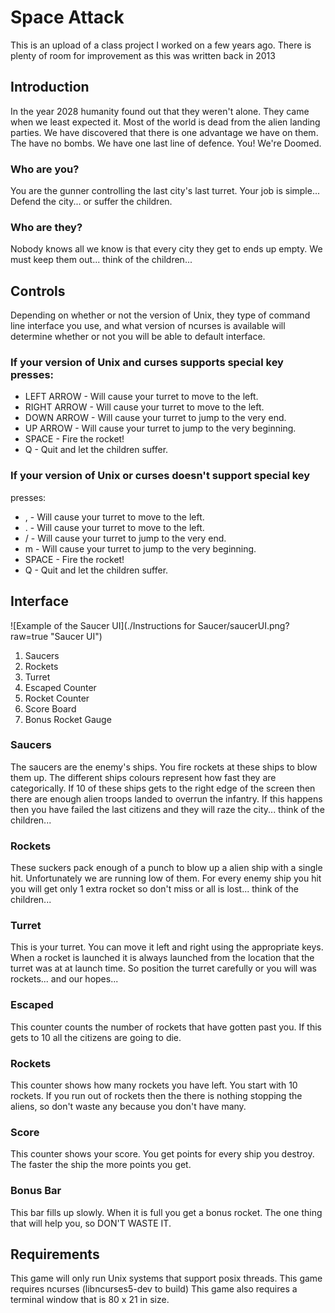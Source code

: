 # Space Attack

This is an upload of a class project I worked on a few years ago. There is plenty of room for improvement as this was
written back in 2013 

## Introduction
In the year 2028 humanity found out that they weren't alone. They came when we 
least expected it. Most of the world is dead from the alien landing parties. We
have discovered that there is one advantage we have on them. The have no bombs.
We have one last line of defence. You! We're Doomed.

### Who are you?
You are the gunner controlling the last city's last turret. Your job is simple... Defend the city... or suffer the children.

### Who are they?
Nobody knows all we know is that every city they get to ends up empty. We must 
keep them out... think of the children...

## Controls
Depending on whether or not the version of Unix, they type of command line 
interface you use, and what version of ncurses is available will determine 
whether or not you will be able to default interface.

### If your version of Unix and curses supports special key presses:
* LEFT ARROW - Will cause your turret to move to the left.
* RIGHT ARROW - Will cause your turret to move to the left.
* DOWN ARROW - Will cause your turret to jump to the very end.
* UP ARROW - Will cause your turret to jump to the very beginning.
* SPACE - Fire the rocket!
* Q - Quit and let the children suffer.

### If your version of Unix or curses doesn't support special key 
presses:
* , - Will cause your turret to move to the left.
* . - Will cause your turret to move to the left.
* / - Will cause your turret to jump to the very end.
* m - Will cause your turret to jump to the very beginning.
* SPACE - Fire the rocket!
* Q - Quit and let the children suffer.

## Interface

![Example of the Saucer UI](./Instructions for Saucer/saucerUI.png?raw=true "Saucer UI")
1. Saucers
2. Rockets
3. Turret
4. Escaped Counter
5. Rocket Counter
6. Score Board
7. Bonus Rocket Gauge 
### Saucers
The saucers are the enemy's ships. You fire rockets at these ships to blow them
up. The different ships colours represent how fast they are categorically. If 
10 of these ships gets to the right edge of the screen then there are enough 
alien troops landed to overrun the infantry. If this happens then you have 
failed the last citizens and they will raze the city... think of the children...

### Rockets
These suckers pack enough of a punch to blow up a alien ship with a single hit.
Unfortunately we are running low of them. For every enemy ship you hit you will
get only 1 extra rocket so don't miss or all is lost... think of the children...

### Turret
This is your turret. You can move it left and right using the appropriate 
keys. When a rocket is launched it is always launched from the location that 
the turret was at at launch time. So position the turret carefully or you will
was rockets... and our hopes...

### Escaped
This counter counts the number of rockets that have gotten past you. If this gets to 10 all the citizens are going to die.

### Rockets
This counter shows how many rockets you have left. You start with 10 rockets. 
If you run out of rockets then the there is nothing stopping the aliens, so 
don't waste any because you don't have many.

### Score
This counter shows your score. You get points for every ship you destroy. The 
faster the ship the more points you get.

### Bonus Bar
This bar fills up slowly. When it is full you get a bonus rocket. The one thing 
that will help you, so DON'T WASTE IT.


## Requirements
This game will only run Unix systems that support posix threads.
This game requires ncurses (libncurses5-dev to build)
This game also requires a terminal window that is 80 x 21 in size.


